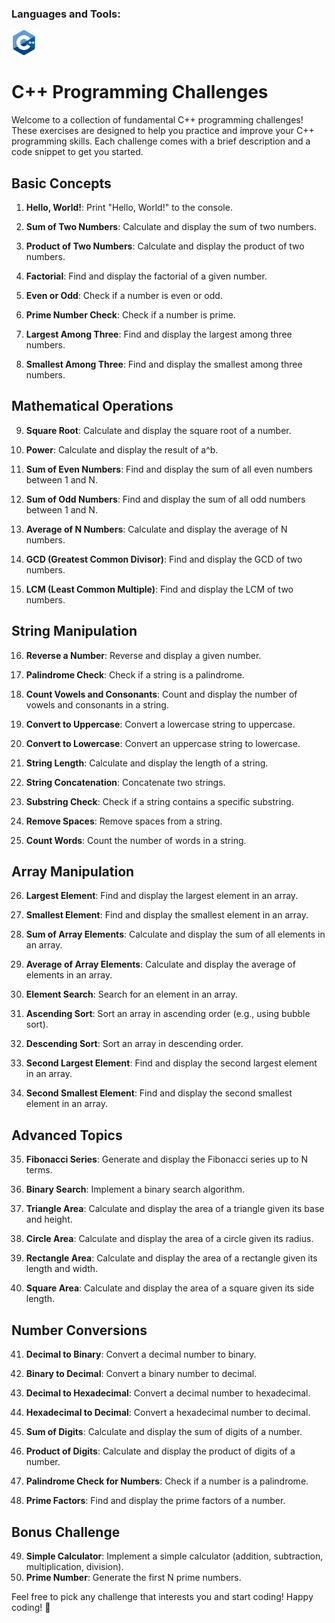
<h3 align="left">Languages and Tools:</h3>
<p align="left"> <a href="https://www.w3schools.com/cpp/" target="_blank" rel="noreferrer"> <img src="https://raw.githubusercontent.com/devicons/devicon/master/icons/cplusplus/cplusplus-original.svg" alt="cplusplus" width="40" height="40"/> </a> </p>

# C++ Programming Challenges

Welcome to a collection of fundamental C++ programming challenges! These exercises are designed to help you practice and improve your C++ programming skills. Each challenge comes with a brief description and a code snippet to get you started.

## Basic Concepts

1. **Hello, World!**: Print "Hello, World!" to the console.

2. **Sum of Two Numbers**: Calculate and display the sum of two numbers.

3. **Product of Two Numbers**: Calculate and display the product of two numbers.

4. **Factorial**: Find and display the factorial of a given number.

5. **Even or Odd**: Check if a number is even or odd.

6. **Prime Number Check**: Check if a number is prime.

7. **Largest Among Three**: Find and display the largest among three numbers.

8. **Smallest Among Three**: Find and display the smallest among three numbers.

## Mathematical Operations

9. **Square Root**: Calculate and display the square root of a number.

10. **Power**: Calculate and display the result of a^b.

11. **Sum of Even Numbers**: Find and display the sum of all even numbers between 1 and N.

12. **Sum of Odd Numbers**: Find and display the sum of all odd numbers between 1 and N.

13. **Average of N Numbers**: Calculate and display the average of N numbers.

14. **GCD (Greatest Common Divisor)**: Find and display the GCD of two numbers.

15. **LCM (Least Common Multiple)**: Find and display the LCM of two numbers.

## String Manipulation

16. **Reverse a Number**: Reverse and display a given number.

17. **Palindrome Check**: Check if a string is a palindrome.

18. **Count Vowels and Consonants**: Count and display the number of vowels and consonants in a string.

19. **Convert to Uppercase**: Convert a lowercase string to uppercase.

20. **Convert to Lowercase**: Convert an uppercase string to lowercase.

21. **String Length**: Calculate and display the length of a string.

22. **String Concatenation**: Concatenate two strings.

23. **Substring Check**: Check if a string contains a specific substring.

24. **Remove Spaces**: Remove spaces from a string.

25. **Count Words**: Count the number of words in a string.

## Array Manipulation

26. **Largest Element**: Find and display the largest element in an array.

27. **Smallest Element**: Find and display the smallest element in an array.

28. **Sum of Array Elements**: Calculate and display the sum of all elements in an array.

29. **Average of Array Elements**: Calculate and display the average of elements in an array.

30. **Element Search**: Search for an element in an array.

31. **Ascending Sort**: Sort an array in ascending order (e.g., using bubble sort).

32. **Descending Sort**: Sort an array in descending order.

33. **Second Largest Element**: Find and display the second largest element in an array.

34. **Second Smallest Element**: Find and display the second smallest element in an array.

## Advanced Topics

35. **Fibonacci Series**: Generate and display the Fibonacci series up to N terms.

36. **Binary Search**: Implement a binary search algorithm.

37. **Triangle Area**: Calculate and display the area of a triangle given its base and height.

38. **Circle Area**: Calculate and display the area of a circle given its radius.

39. **Rectangle Area**: Calculate and display the area of a rectangle given its length and width.

40. **Square Area**: Calculate and display the area of a square given its side length.

## Number Conversions

41. **Decimal to Binary**: Convert a decimal number to binary.

42. **Binary to Decimal**: Convert a binary number to decimal.

43. **Decimal to Hexadecimal**: Convert a decimal number to hexadecimal.

44. **Hexadecimal to Decimal**: Convert a hexadecimal number to decimal.

45. **Sum of Digits**: Calculate and display the sum of digits of a number.

46. **Product of Digits**: Calculate and display the product of digits of a number.

47. **Palindrome Check for Numbers**: Check if a number is a palindrome.

48. **Prime Factors**: Find and display the prime factors of a number.

## Bonus Challenge

49. **Simple Calculator**: Implement a simple calculator (addition, subtraction, multiplication, division).
50. **Prime Number**: Generate the first N prime numbers.


Feel free to pick any challenge that interests you and start coding! Happy coding! 🚀

